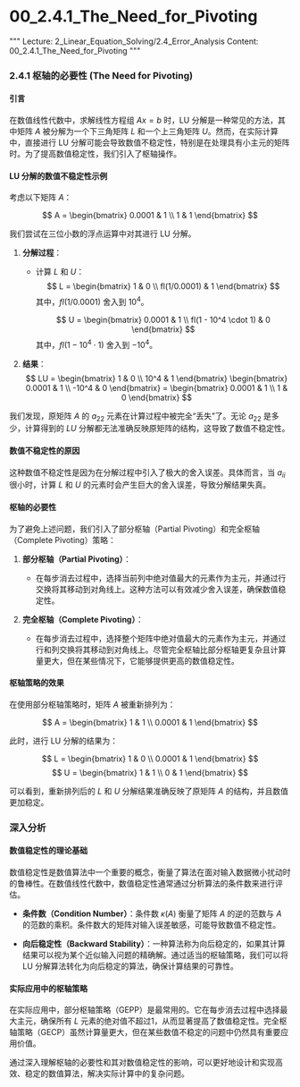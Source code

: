 # 00_2.4.1_The_Need_for_Pivoting

"""
Lecture: 2_Linear_Equation_Solving/2.4_Error_Analysis
Content: 00_2.4.1_The_Need_for_Pivoting
"""

### 2.4.1 枢轴的必要性 (The Need for Pivoting)

#### 引言

在数值线性代数中，求解线性方程组 $Ax = b$ 时，LU 分解是一种常见的方法，其中矩阵 $A$ 被分解为一个下三角矩阵 $L$ 和一个上三角矩阵 $U$。然而，在实际计算中，直接进行 LU 分解可能会导致数值不稳定性，特别是在处理具有小主元的矩阵时。为了提高数值稳定性，我们引入了枢轴操作。

#### LU 分解的数值不稳定性示例

考虑以下矩阵 $A$：

$$
A = \begin{bmatrix}
0.0001 & 1 \\
1 & 1
\end{bmatrix}
$$

我们尝试在三位小数的浮点运算中对其进行 LU 分解。

1. **分解过程**：
   - 计算 $L$ 和 $U$：
     $$
     L = \begin{bmatrix}
     1 & 0 \\
     fl(1/0.0001) & 1
     \end{bmatrix}
     $$
     其中，$fl(1/0.0001)$ 舍入到 $10^4$。

     $$
     U = \begin{bmatrix}
     0.0001 & 1 \\
     fl(1 - 10^4 \cdot 1) & 0
     \end{bmatrix}
     $$
     其中，$fl(1 - 10^4 \cdot 1)$ 舍入到 $-10^4$。

2. **结果**：
   $$
   LU = \begin{bmatrix}
   1 & 0 \\
   10^4 & 1
   \end{bmatrix}
   \begin{bmatrix}
   0.0001 & 1 \\
   -10^4 & 0
   \end{bmatrix}
   = \begin{bmatrix}
   0.0001 & 1 \\
   1 & 0
   \end{bmatrix}
   $$

我们发现，原矩阵 $A$ 的 $a_{22}$ 元素在计算过程中被完全“丢失”了。无论 $a_{22}$ 是多少，计算得到的 $LU$ 分解都无法准确反映原矩阵的结构，这导致了数值不稳定性。

#### 数值不稳定性的原因

这种数值不稳定性是因为在分解过程中引入了极大的舍入误差。具体而言，当 $a_{ii}$ 很小时，计算 $L$ 和 $U$ 的元素时会产生巨大的舍入误差，导致分解结果失真。

#### 枢轴的必要性

为了避免上述问题，我们引入了部分枢轴（Partial Pivoting）和完全枢轴（Complete Pivoting）策略：

1. **部分枢轴（Partial Pivoting）**：
   - 在每步消去过程中，选择当前列中绝对值最大的元素作为主元，并通过行交换将其移动到对角线上。这种方法可以有效减少舍入误差，确保数值稳定性。

2. **完全枢轴（Complete Pivoting）**：
   - 在每步消去过程中，选择整个矩阵中绝对值最大的元素作为主元，并通过行和列交换将其移动到对角线上。尽管完全枢轴比部分枢轴更复杂且计算量更大，但在某些情况下，它能够提供更高的数值稳定性。

#### 枢轴策略的效果

在使用部分枢轴策略时，矩阵 $A$ 被重新排列为：

$$
A = \begin{bmatrix}
1 & 1 \\
0.0001 & 1
\end{bmatrix}
$$

此时，进行 LU 分解的结果为：

$$
L = \begin{bmatrix}
1 & 0 \\
0.0001 & 1
\end{bmatrix}
$$
$$
U = \begin{bmatrix}
1 & 1 \\
0 & 1
\end{bmatrix}
$$

可以看到，重新排列后的 $L$ 和 $U$ 分解结果准确反映了原矩阵 $A$ 的结构，并且数值更加稳定。

### 深入分析

#### 数值稳定性的理论基础

数值稳定性是数值算法中一个重要的概念，衡量了算法在面对输入数据微小扰动时的鲁棒性。在数值线性代数中，数值稳定性通常通过分析算法的条件数来进行评估。

- **条件数（Condition Number）**：条件数 $\kappa(A)$ 衡量了矩阵 $A$ 的逆的范数与 $A$ 的范数的乘积。条件数大的矩阵对输入误差敏感，可能导致数值不稳定性。

- **向后稳定性（Backward Stability）**：一种算法称为向后稳定的，如果其计算结果可以视为某个近似输入问题的精确解。通过适当的枢轴策略，我们可以将 LU 分解算法转化为向后稳定的算法，确保计算结果的可靠性。

#### 实际应用中的枢轴策略

在实际应用中，部分枢轴策略（GEPP）是最常用的。它在每步消去过程中选择最大主元，确保所有 $L$ 元素的绝对值不超过1，从而显著提高了数值稳定性。完全枢轴策略（GECP）虽然计算量更大，但在某些数值不稳定的问题中仍然具有重要应用价值。

通过深入理解枢轴的必要性和其对数值稳定性的影响，可以更好地设计和实现高效、稳定的数值算法，解决实际计算中的复杂问题。